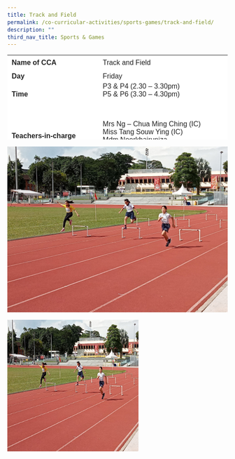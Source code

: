 ```yaml
---
title: Track and Field
permalink: /co-curricular-activities/sports-games/track-and-field/
description: ""
third_nav_title: Sports & Games
---
```

<table style="box-sizing: inherit; border-collapse: collapse; border-spacing: 0px; max-width: 100%; color: rgb(34, 34, 34); font-family: &quot;Source Sans Pro&quot;, sans-serif; font-size: 16px; font-style: normal; font-variant-ligatures: normal; font-variant-caps: normal; font-weight: 400; letter-spacing: normal; orphans: 2; text-align: start; text-transform: none; white-space: normal; widows: 2; word-spacing: 0px; -webkit-text-stroke-width: 0px; background-color: rgb(255, 255, 255); text-decoration-thickness: initial; text-decoration-style: initial; text-decoration-color: initial; height: 193px; width: 785.388px;" border="0"><tbody style="box-sizing: inherit;"><tr style="box-sizing: inherit; background: rgb(255, 255, 255); height: 24px;"><td style="box-sizing: inherit; padding: 5px 10px; width: 312.638px; height: 24px;"><strong style="box-sizing: inherit; font-weight: 700;">Name of CCA</strong></td><td style="box-sizing: inherit; padding:0px; width: 471.75px; height: 24px;">Track and Field</td></tr><tr style="box-sizing: inherit; background: rgb(255, 255, 255);"><td style="box-sizing: inherit; padding: 5px 10px; width: 312.638px;"><strong style="box-sizing: inherit; font-weight: 700;">Day</strong></td><td style="box-sizing: inherit; padding: 0px; width: 471.75px;">Friday</td></tr><tr style="box-sizing: inherit; background: rgb(255, 255, 255); height: 24px;"><td style="box-sizing: inherit; padding: 5px 10px; width: 312.638px; height: 24px;"><strong style="box-sizing: inherit; font-weight: 700;">Time</strong></td><td style="box-sizing: inherit; padding: 0px; width: 471.75px; height: 24px;">P3 &amp; P4 (2.30 – 3.30pm)<br style="box-sizing: inherit;">P5 &amp; P6 (3.30 – 4.30pm)<br>&nbsp;</td></tr><tr style="box-sizing: inherit; background: rgb(255, 255, 255); height: 126px;"><td style="box-sizing: inherit; padding: 5px 10px; width: 312.638px; height: 126px;"><strong style="box-sizing: inherit; font-weight: 700;">Teachers-in-charge</strong></td><td style="box-sizing: inherit; padding: 0px; width: 471.75px; height: 126px;">Mrs Ng – Chua Ming Ching (IC)<br>Miss Tang Souw Ying (IC)<br>Mdm Noorkhairuniza<br>Mr Steven Tai</td></tr><tr style="box-sizing: inherit; background: rgb(255, 255, 255); height: 54px;"><td style="box-sizing: inherit; padding: 5px 10px; width: 312.638px; height: 54px;"><strong style="box-sizing: inherit; font-weight: 700;">Event  participated</strong></td><td style="box-sizing: inherit; padding: 0px; width: 471.75px; height: 54px;">National Primary Schools Track and Field Championships<br>SHHK Combined Schools Sports Meet</td></tr><tr style="box-sizing: inherit; background: rgb(255, 255, 255); height: 336px;"><td style="box-sizing: inherit; padding: 5px 10px; width: 784.388px; height: 336px;" colspan="2">
	
<p style="box-sizing: inherit; font-size: 1em;"><span style="box-sizing: inherit; font-family: inherit; font-size: inherit;"><br>Track and Field has always been a popular CCA in Nan Chiau Primary School. There are always about 70 to 80 students who signed up for the CCA. At every training session, attendance rate is always above 95%. During the training sessions, students are put through a 5-minute endurance run followed by stretching exercises and strengthening exercises. The students are divided into groups to do drills to develop their athletics skills. They are also trained to do high jump, long jump, shot put and baton passing. Those with potential will be selected to represent the school in the National Primary Schools Track and Field Championship to give them the exposure.</span></p>
	
<p style="box-sizing: inherit; font-size: 1em;"><span style="box-sizing: inherit; font-family: inherit; font-size: inherit;">Through the CCA, students will be able to develop social skills, team building, perseverance, hard work and character building. With the knowledge acquired, the athletics skills and values learnt. Students will develop the passion for the sport, take it up as a healthy hobby in future and hopefully develop as sportsmen of integrity.</span></p></td></tr></tbody></table>

<img src="/images/CoCurricularActivities/TracknField/Tracknfield01.jpg">

 <img src="/images/CoCurricularActivities/TracknField/Tracknfield01.jpg" 
         width="300" 
         height="300" />